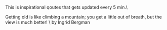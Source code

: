 This is inspirational qoutes that gets updated every 5 min.\ 

Getting old is like climbing a mountain; you get a little out of breath, but the view is much better! \ 
by Ingrid Bergman

